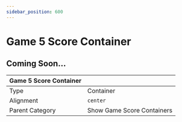 ```yaml
---
sidebar_position: 600
---
```

    
# Game 5 Score Container

## Coming Soon...

|     Game 5 Score Container  ||
| -------- | ------- |
| Type  |  Container | Visibility | Image | Text  |
| Alignment |  `center`     |
| Parent Category    | Show Game Score Containers    |
